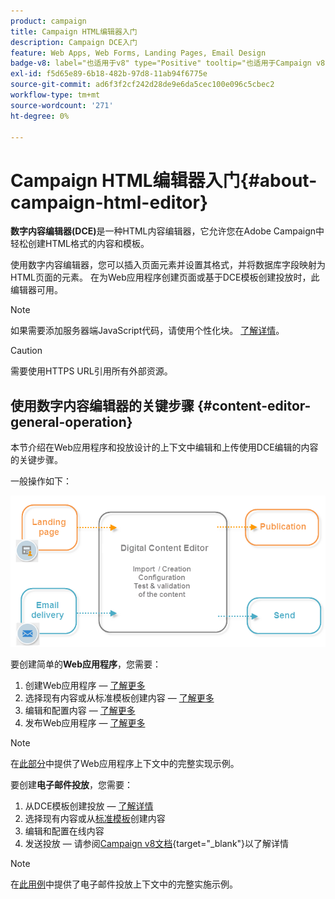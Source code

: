 ```yaml
---
product: campaign
title: Campaign HTML编辑器入门
description: Campaign DCE入门
feature: Web Apps, Web Forms, Landing Pages, Email Design
badge-v8: label="也适用于v8" type="Positive" tooltip="也适用于Campaign v8"
exl-id: f5d65e89-6b18-482b-97d8-11ab94f6775e
source-git-commit: ad6f3f2cf242d28de9e6da5cec100e096c5cbec2
workflow-type: tm+mt
source-wordcount: '271'
ht-degree: 0%

---
```


# Campaign HTML编辑器入门{#about-campaign-html-editor}



**数字内容编辑器(DCE)**&#x200B;是一种HTML内容编辑器，它允许您在Adobe Campaign中轻松创建HTML格式的内容和模板。

使用数字内容编辑器，您可以插入页面元素并设置其格式，并将数据库字段映射为HTML页面的元素。 在为Web应用程序创建页面或基于DCE模板创建投放时，此编辑器可用。

>[!NOTE]
>
>如果需要添加服务器端JavaScript代码，请使用个性化块。 [了解详情](../../delivery/using/personalization-blocks.md)。

>[!CAUTION]
>
>需要使用HTTPS URL引用所有外部资源。

## 使用数字内容编辑器的关键步骤 {#content-editor-general-operation}

本节介绍在Web应用程序和投放设计的上下文中编辑和上传使用DCE编辑的内容的关键步骤。

一般操作如下：

![](assets/dce_schema.png)

要创建简单的&#x200B;**Web应用程序**，您需要：

1. 创建Web应用程序 — [了解更多](creating-a-landing-page.md)
1. 选择现有内容或从标准模板创建内容 — [了解更多](template-management.md)
1. 编辑和配置内容 — [了解更多](editing-content.md)
1. 发布Web应用程序 — [了解更多](creating-a-landing-page.md#step-3---publishing-content)

>[!NOTE]
>
>在[此部分](creating-a-landing-page.md)中提供了Web应用程序上下文中的完整实现示例。

要创建&#x200B;**电子邮件投放**，您需要：

1. 从DCE模板创建投放 — [了解详情](use-case-creating-an-email-delivery.md)
1. 选择现有内容或从[标准模板](template-management.md)创建内容
1. 编辑和配置在线内容
1. 发送投放 — 请参阅[Campaign v8文档](https://experienceleague.adobe.com/docs/campaign/campaign-v8/send/create-message.html){target="_blank"}以了解详情

>[!NOTE]
>
>在[此用例](use-case-creating-an-email-delivery.md)中提供了电子邮件投放上下文中的完整实施示例。
